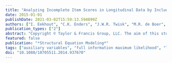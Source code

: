 ```yaml
---
title: "Analyzing Incomplete Item Scores in Longitudinal Data by Including Item Score Information as Auxiliary Variables"
date: 2015-01-01
publishDate: 2021-03-02T15:59:13.594899Z
authors: ["I. Eekhout", "C.K. Enders", "J.W.R. Twisk", "M.R. de Boer", "H.C.W. de Vet", "M.W. Heymans"]
publication_types: ["2"]
abstract: "Copyright © Taylor & Francis Group, LLC. The aim of this study is to investigate a novel method for dealing with incomplete scale scores in longitudinal data that result from missing item responses. This method includes item information as auxiliary variables, which is advantageous because it incorporates the observed item-level data while maintaining the scale scores as the focus of the analysis. These auxiliary variables do not change the analysis model, but improve missing data handling. The investigated novel method uses the item scores or some summary of a parcel of item scores as auxiliary variables, while treating the scale scores missing in a latent growth model. The performance of these methods was examined in several simulated longitudinal data conditions and analyzed through bias, mean square error, and coverage. Results show that including the item information as auxiliary variables results in rather dramatic power gains compared with analyses without auxiliary variables under varying conditions."
featured: false
publication: "*Structural Equation Modeling*"
tags: ["auxiliary variables", "full information maximum likelihood", "longitudinal data", "missing data", "questionnaires", "structural equation modeling"]
doi: "10.1080/10705511.2014.937670"
---
```


